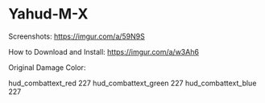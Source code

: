 # Yahud-M-X
Screenshots: https://imgur.com/a/59N9S

How to Download and Install: https://imgur.com/a/w3Ah6

Original Damage Color:

hud_combattext_red 227
hud_combattext_green 227
hud_combattext_blue 227
